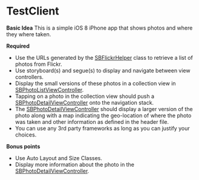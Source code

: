 TestClient
==========

__Basic Idea__
This is a simple iOS 8 iPhone app that shows photos and where they where taken.

__Required__
- Use the URLs generated by the [SBFlickrHelper](https://github.com/palringosteve/TestClient/blob/master/FlickrClient/SBFlickrHelper.h) class to retrieve a list of photos from Flickr.
- Use storyboard(s) and segue(s) to display and navigate between view controllers.
- Display the small versions of these photos in a collection view in [SBPhotoListViewController](https://github.com/palringosteve/TestClient/blob/master/FlickrClient/SBPhotoListViewController.h).
- Tapping on a photo in the collection view should push a [SBPhotoDetailViewController](https://github.com/palringosteve/TestClient/blob/master/FlickrClient/SBPhotoDetailViewController.h) onto the navigation stack.
- The [SBPhotoDetailViewController](https://github.com/palringosteve/TestClient/blob/master/FlickrClient/SBPhotoDetailViewController.h) should display a larger version of the photo along with a map indicating the geo-location of where the photo was taken and other information as defined in the header file.
- You can use any 3rd party frameworks as long as you can justify your choices.

__Bonus points__
- Use Auto Layout and Size Classes.
- Display more information about the photo in the [SBPhotoDetailViewController](https://github.com/palringosteve/TestClient/blob/master/FlickrClient/SBPhotoDetailViewController.h).
